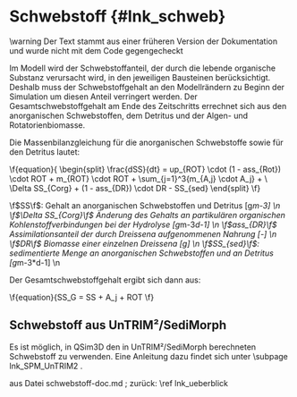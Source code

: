 Schwebstoff {#lnk_schweb}
=================

\warning Der Text stammt aus einer früheren Version der Dokumentation und 
wurde nicht mit dem Code gegengecheckt

Im Modell wird der Schwebstoffanteil, der durch die lebende organische Substanz 
verursacht wird, in den jeweiligen Bausteinen berücksichtigt. Deshalb muss der 
Schwebstoffgehalt an den Modellrändern zu Beginn der Simulation um diesen Anteil 
verringert werden. Der Gesamtschwebstoffgehalt am Ende des Zeitschritts 
errechnet sich aus den anorganischen Schwebstoffen, dem Detritus und der Algen- 
und Rotatorienbiomasse.

Die Massenbilanzgleichung für die anorganischen Schwebstoffe sowie für den 
Detritus lautet:

\f{equation}{
 \begin{split}
 \frac{dSS}{dt} = up_{ROT} \cdot (1 - ass_{Rot}) \cdot 
 ROT + m_{ROT} \cdot ROT + \sum_{j=1}^3{m_{A,j} \cdot A_j} + \\
 \Delta SS_{Corg} + (1 - ass_{DR}) \cdot DR - SS_{sed} 
 \end{split}
\f}

\f$SS\f$:	Gehalt an anorganischen Schwebstoffen und Detritus [g*m-3] \n
\f$\Delta SS_{Corg}\f$	Änderung des Gehalts an partikulären organischen Kohlenstoffverbindungen
	bei der Hydrolyse [g*m-3*d-1] \n
\f$ass_{DR}\f$	Assimilationsanteil der durch Dreissena aufgenommenen Nahrung [-] \n
\f$DR\f$	Biomasse einer einzelnen Dreissena [g] \n
\f$SS_{sed}\f$: sedimentierte Menge an anorganischen Schwebstoffen und an Detritus
	[g*m-3*d-1] \n

Der Gesamtschwebstoffgehalt ergibt sich dann aus:
 
\f{equation}{SS_G = SS + A_j + ROT \f}

## Schwebstoff aus UnTRIM²/SediMorph
Es ist möglich, in QSim3D den in UnTRIM²/SediMorph berechneten Schwebstoff zu 
verwenden. Eine Anleitung dazu findet sich unter \subpage lnk_SPM_UnTRIM2 .

aus Datei schwebstoff-doc.md ;
zurück: \ref lnk_ueberblick